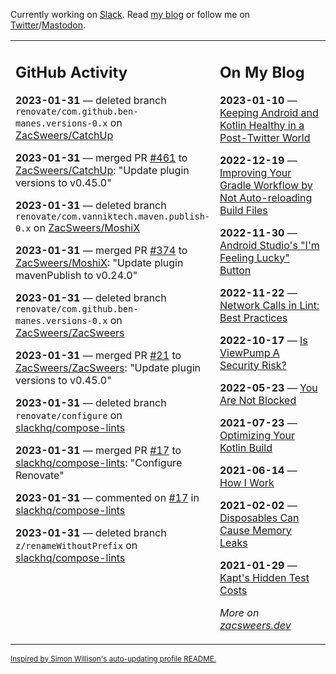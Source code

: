 Currently working on [Slack](https://slack.com/). Read [my blog](https://zacsweers.dev/) or follow me on [Twitter](https://twitter.com/ZacSweers)/[Mastodon](https://hachyderm.io/@ZacSweers).

<table><tr><td valign="top" width="60%">

## GitHub Activity
<!-- githubActivity starts -->
**2023-01-31** — deleted branch `renovate/com.github.ben-manes.versions-0.x` on [ZacSweers/CatchUp](https://github.com/ZacSweers/CatchUp)

**2023-01-31** — merged PR [#461](https://github.com/ZacSweers/CatchUp/pull/461) to [ZacSweers/CatchUp](https://github.com/ZacSweers/CatchUp): "Update plugin versions to v0.45.0"

**2023-01-31** — deleted branch `renovate/com.vanniktech.maven.publish-0.x` on [ZacSweers/MoshiX](https://github.com/ZacSweers/MoshiX)

**2023-01-31** — merged PR [#374](https://github.com/ZacSweers/MoshiX/pull/374) to [ZacSweers/MoshiX](https://github.com/ZacSweers/MoshiX): "Update plugin mavenPublish to v0.24.0"

**2023-01-31** — deleted branch `renovate/com.github.ben-manes.versions-0.x` on [ZacSweers/ZacSweers](https://github.com/ZacSweers/ZacSweers)

**2023-01-31** — merged PR [#21](https://github.com/ZacSweers/ZacSweers/pull/21) to [ZacSweers/ZacSweers](https://github.com/ZacSweers/ZacSweers): "Update plugin versions to v0.45.0"

**2023-01-31** — deleted branch `renovate/configure` on [slackhq/compose-lints](https://github.com/slackhq/compose-lints)

**2023-01-31** — merged PR [#17](https://github.com/slackhq/compose-lints/pull/17) to [slackhq/compose-lints](https://github.com/slackhq/compose-lints): "Configure Renovate"

**2023-01-31** — commented on [#17](https://github.com/slackhq/compose-lints/pull/17#issuecomment-1411173761) in [slackhq/compose-lints](https://github.com/slackhq/compose-lints)

**2023-01-31** — deleted branch `z/renameWithoutPrefix` on [slackhq/compose-lints](https://github.com/slackhq/compose-lints)
<!-- githubActivity ends -->
</td><td valign="top" width="40%">

## On My Blog
<!-- blog starts -->
**2023-01-10** — [Keeping Android and Kotlin Healthy in a Post-Twitter World](https://www.zacsweers.dev/keeping-android-healthy/)

**2022-12-19** — [Improving Your Gradle Workflow by Not Auto-reloading Build Files](https://www.zacsweers.dev/improving-your-workflow-by-not-auto-reloading-build-files/)

**2022-11-30** — [Android Studio's "I'm Feeling Lucky" Button](https://www.zacsweers.dev/android-studios-im-feeling-lucky-button/)

**2022-11-22** — [Network Calls in Lint: Best Practices](https://www.zacsweers.dev/network-calls-in-lint-best-practices/)

**2022-10-17** — [Is ViewPump A Security Risk?](https://www.zacsweers.dev/is-viewpump-a-security-risk/)

**2022-05-23** — [You Are Not Blocked](https://www.zacsweers.dev/you-are-not-blocked/)

**2021-07-23** — [Optimizing Your Kotlin Build](https://www.zacsweers.dev/optimizing-your-kotlin-build/)

**2021-06-14** — [How I Work](https://www.zacsweers.dev/how-i-work/)

**2021-02-02** — [Disposables Can Cause Memory Leaks](https://www.zacsweers.dev/disposables-can-cause-memory-leaks/)

**2021-01-29** — [Kapt's Hidden Test Costs](https://www.zacsweers.dev/kapts-hidden-test-costs/)
<!-- blog ends -->
_More on [zacsweers.dev](https://zacsweers.dev/)_
</td></tr></table>

<sub><a href="https://simonwillison.net/2020/Jul/10/self-updating-profile-readme/">Inspired by Simon Willison's auto-updating profile README.</a></sub>